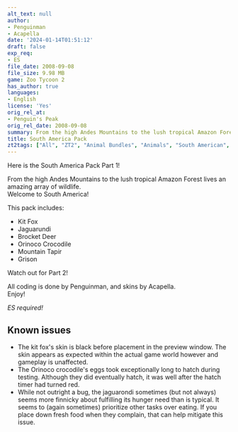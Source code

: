 ```yaml
---
alt_text: null
author:
- Penguinman
- Acapella
date: '2024-01-14T01:51:12'
draft: false
exp_req:
- ES
file_date: 2008-09-08
file_size: 9.98 MB
game: Zoo Tycoon 2
has_author: true
languages:
- English
license: 'Yes'
orig_rel_at:
- Penguin's Peak
orig_rel_date: 2008-09-08
summary: From the high Andes Mountains to the lush tropical Amazon Forest lives an amazing array of wildlife. Welcome to South America! 
title: South America Pack
zt2tags: ["All", "ZT2", "Animal Bundles", "Animals", "South American", "Living", "Mammals", "Reptiles", "Ungulates", "Canids", "Mustelids"]
---
```

Here is the South America Pack Part 1!  

From the high Andes Mountains to the lush tropical Amazon Forest lives an amazing array of wildlife.  
Welcome to South America!  

This pack includes:  
- Kit Fox  
- Jaguarundi  
- Brocket Deer  
- Orinoco Crocodile  
- Mountain Tapir  
- Grison  

Watch out for Part 2!  

All coding is done by Penguinman, and skins by Acapella.  
Enjoy!  

*ES required!*


## Known issues

- The kit fox's skin is black before placement in the preview window. The skin appears as expected within the actual game world however and gameplay is unaffected.
- The Orinoco crocodile's eggs took exceptionally long to hatch during testing. Although they did eventually hatch, it was well after the hatch timer had turned red.
- While not outright a bug, the jaguarondi sometimes (but not always) seems more finnicky about fulfilling its hunger need than is typical. It seems to (again sometimes) prioritize other tasks over eating. If you place down fresh food when they complain, that can help mitigate this issue.